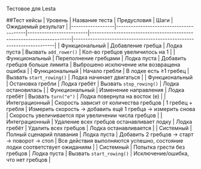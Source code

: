 Тестовое для Lesta 

##Тест кейсы
| Уровень          | Название теста                         | Предусловия            | Шаги                                                                 | Ожидаемый результат                                                  |
|------------------|----------------------------------------|-------------------------|----------------------------------------------------------------------|----------------------------------------------------------------------|
| Функциональный   | Добавление гребца                      | Лодка пуста             | Вызвать `add_rower()`                                                | Кол-во гребцов увеличилось на 1                                     |
| Функциональный   | Переполнение гребцами                 | Лодка пуста             | Добавить гребцов больше лимита                                       | Выброшено исключение или возвращена ошибка                          |
| Функциональный   | Начало гребли                         | В лодке есть ≥1 гребец  | Вызвать `start_rowing()`                                             | Лодка начинает двигаться                                            |
| Функциональный   | Остановка гребли                      | Лодка гребёт            | Вызвать `stop_rowing()`                                              | Лодка остановилась                                                  |
| Функциональный   | Изменение направления                 | Лодка гребёт            | Вызвать `turn("e")`                                               | Лодка повернула на восток (е)                                               |
| Интеграционный   | Скорость зависит от количества гребцов | 1 гребец + гребля       | Измерить скорость → добавить ещё 1 гребца → измерить снова          | Скорость увеличивается при увеличении числа гребцов                 |
| Интеграционный   | Удаление всех гребцов останавливает лодку | Лодка гребёт        | Удалить всех гребцов                                                 | Лодка останавливается                                               |
| Системный        | Полный сценарий плавания              | Лодка пуста             | Добавить 2 гребцов → старт → поворот → стоп                          | Все действия выполняются успешно, состояние лодки соответствует ожиданиям |
| Системный        | Попытка грести без гребцов            | Лодка пуста             | Вызвать `start_rowing()`                                             | Исключение/ошибка, что нет гребцов                                  |
